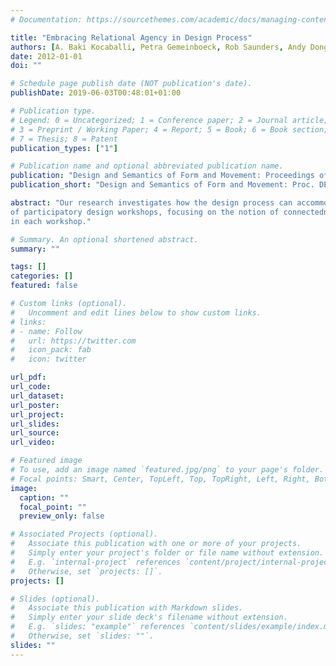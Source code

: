 ```yaml
---
# Documentation: https://sourcethemes.com/academic/docs/managing-content/

title: "Embracing Relational Agency in Design Process"
authors: [A. Baki Kocaballi, Petra Gemeinboeck, Rob Saunders, Andy Dong, Lian Loke]
date: 2012-01-01
doi: ""

# Schedule page publish date (NOT publication's date).
publishDate: 2019-06-03T00:48:01+01:00

# Publication type.
# Legend: 0 = Uncategorized; 1 = Conference paper; 2 = Journal article;
# 3 = Preprint / Working Paper; 4 = Report; 5 = Book; 6 = Book section;
# 7 = Thesis; 8 = Patent
publication_types: ["1"]

# Publication name and optional abbreviated publication name.
publication: "Design and Semantics of Form and Movement: Proceedings of DESFORM 2012, Wellington"
publication_short: "Design and Semantics of Form and Movement: Proc. DESFORM 2012, Wellington"

abstract: "Our research investigates how the design process can accommodate a relational view of agency. According to the relational view, agency – or capacities of action – is neither an attribute of subjects nor of objects. The relational view of agency in design may allow designers to recognize and support the diversity and richness involved in human agency. To this end, we developed six design qualities to embrace the relational view of agency in design process. Using these qualities, we have created design inscriptions in the forms of materials and process constructs and applied them in a series
of participatory design workshops, focusing on the notion of connectedness. We present how effective our inscriptions were in supporting the ASD qualities
in each workshop."

# Summary. An optional shortened abstract.
summary: ""

tags: []
categories: []
featured: false

# Custom links (optional).
#   Uncomment and edit lines below to show custom links.
# links:
# - name: Follow
#   url: https://twitter.com
#   icon_pack: fab
#   icon: twitter

url_pdf:
url_code:
url_dataset:
url_poster:
url_project:
url_slides:
url_source:
url_video:

# Featured image
# To use, add an image named `featured.jpg/png` to your page's folder. 
# Focal points: Smart, Center, TopLeft, Top, TopRight, Left, Right, BottomLeft, Bottom, BottomRight.
image:
  caption: ""
  focal_point: ""
  preview_only: false

# Associated Projects (optional).
#   Associate this publication with one or more of your projects.
#   Simply enter your project's folder or file name without extension.
#   E.g. `internal-project` references `content/project/internal-project/index.md`.
#   Otherwise, set `projects: []`.
projects: []

# Slides (optional).
#   Associate this publication with Markdown slides.
#   Simply enter your slide deck's filename without extension.
#   E.g. `slides: "example"` references `content/slides/example/index.md`.
#   Otherwise, set `slides: ""`.
slides: ""
---
```

